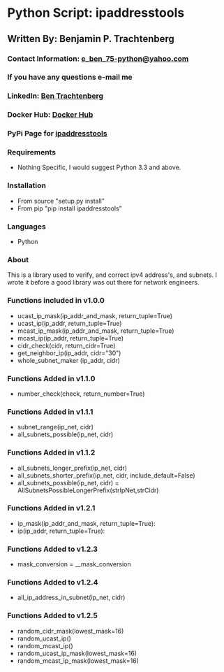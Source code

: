 # Python Script: ipaddresstools

## Written By: Benjamin P. Trachtenberg 

### Contact Information:  e_ben_75-python@yahoo.com
### If you have any questions e-mail me

### LinkedIn: [Ben Trachtenberg](https://www.linkedin.com/in/ben-trachtenberg-3a78496)
### Docker Hub: [Docker Hub](https://hub.docker.com/r/btr1975)
### PyPi Page for [ipaddresstools](https://pypi.python.org/pypi/ipaddresstools)

### Requirements

* Nothing Specific, I would suggest Python 3.3 and above.

### Installation

* From source "setup.py install"
* From pip "pip install ipaddresstools"

### Languages

* Python

### About

This is a library used to verify, and correct ipv4 address's, and subnets.  I wrote it before a good library was out there for network engineers.

### Functions included in v1.0.0
* ucast_ip_mask(ip_addr_and_mask, return_tuple=True)
* ucast_ip(ip_addr, return_tuple=True)
* mcast_ip_mask(ip_addr_and_mask, return_tuple=True)
* mcast_ip(ip_addr, return_tuple=True)
* cidr_check(cidr, return_cidr=True)
* get_neighbor_ip(ip_addr, cidr="30")
* whole_subnet_maker (ip_addr, cidr)

### Functions Added in v1.1.0
* number_check(check, return_number=True)

### Functions Added in v1.1.1
* subnet_range(ip_net, cidr)
* all_subnets_possible(ip_net, cidr)

### Functions Added in v1.1.2
* all_subnets_longer_prefix(ip_net, cidr)
* all_subnets_shorter_prefix(ip_net, cidr, include_default=False)
* all_subnets_possible(ip_net, cidr) = AllSubnetsPossibleLongerPrefix(strIpNet,strCidr)

### Functions Added in v1.2.1
* ip_mask(ip_addr_and_mask, return_tuple=True):
* ip(ip_addr, return_tuple=True):

### Functions Added to v1.2.3
* mask_conversion = __mask_conversion

### Functions Added to v1.2.4
* all_ip_address_in_subnet(ip_net, cidr)

### Functions Added to v1.2.5
* random_cidr_mask(lowest_mask=16)
* random_ucast_ip()
* random_mcast_ip()
* random_ucast_ip_mask(lowest_mask=16)
* random_mcast_ip_mask(lowest_mask=16)
